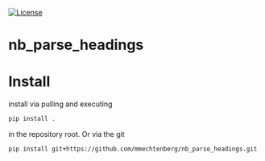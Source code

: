 [![License](https://img.shields.io/badge/License-Apache_2.0-blue.svg)](https://opensource.org/licenses/Apache-2.0)
# nb_parse_headings


# Install

install via pulling and executing
```bash
pip install .
```
in the repository root.
Or via the git 

```bash
pip install git+https://github.com/mmechtenberg/nb_parse_headings.git
```
